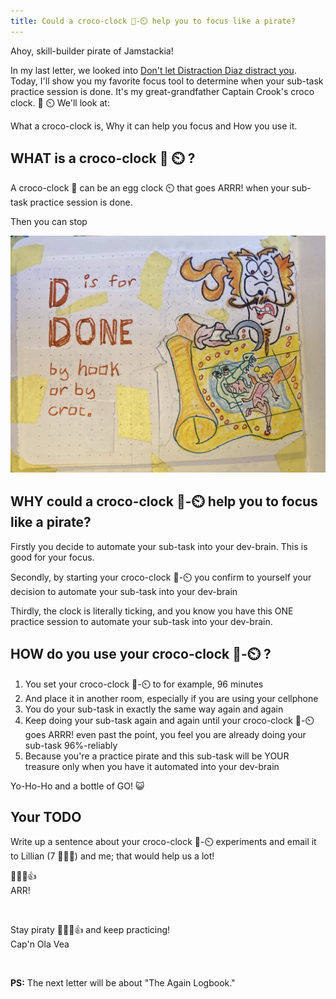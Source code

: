 ```yaml
---
title: Could a croco-clock 🐊-⏲️ help you to focus like a pirate?
---
```


Ahoy, skill-builder pirate of Jamstackia!

In my last letter, we looked into [Don't let Distraction Diaz distract you](/2022-09-29-automate/). Today, I'll show you my favorite focus tool to determine when your sub-task practice session is done. It's my great-grandfather Captain Crook's croco clock. 🐊 ⏲️ We'll look at:

What a croco-clock is,
Why it can help you focus and
How you use it.

## WHAT is a croco-clock 🐊 ⏲️ ?

A croco-clock 🐊 can be an egg clock ⏲️ that goes ARRR! when your sub-task practice session is done.

Then you can stop

![Sketch of Captain Croc](./by-croc.jpg)

## WHY could a croco-clock 🐊-⏲️ help you to focus like a pirate?

Firstly you decide to automate your sub-task into your dev-brain. This is good for your focus.

Secondly, by starting your croco-clock 🐊-⏲️ you confirm to yourself your decision to automate your sub-task into your dev-brain

Thirdly, the clock is literally ticking, and you know you have this ONE practice session to automate your sub-task into your dev-brain.

## HOW do you use your croco-clock 🐊-⏲️ ?

1. You set your croco-clock 🐊-⏲️ to for example, 96 minutes
2. And place it in another room, especially if you are using your cellphone
3. You do your sub-task in exactly the same way again and again
4. Keep doing your sub-task again and again until your croco-clock 🐊-⏲️ goes ARRR! even past the point, you feel you are already doing your sub-task 96%-reliably
5. Because you're a practice pirate and this sub-task will be YOUR treasure only when you have it automated into your dev-brain

Yo-Ho-Ho and a bottle of GO! 😺

## Your TODO

Write up a sentence about your croco-clock 🐊-⏲️ experiments and email it to Lillian (7 🏴‍☠️👸) and me; that would help us a lot!

🏴‍☠️😺👍  
ARR!

&nbsp;

Stay piraty 🏴‍☠️😺👍 and keep practicing!  
Cap'n Ola Vea

&nbsp;

**PS:** The next letter will be about "The Again Logbook."
